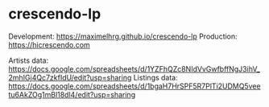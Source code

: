 # crescendo-lp

Development: https://maximelhrg.github.io/crescendo-lp
Production: https://hicrescendo.com

Artists data: https://docs.google.com/spreadsheets/d/1YZFhQZc8NIdVvGwfbffNgJ3ihV_2mhIGj4Qc7zkfIdU/edit?usp=sharing
Listings data: https://docs.google.com/spreadsheets/d/1bgaH7HrSPF5R7PlTi2UDMQ5veetu6AkZOg1mBl18dl4/edit?usp=sharing
